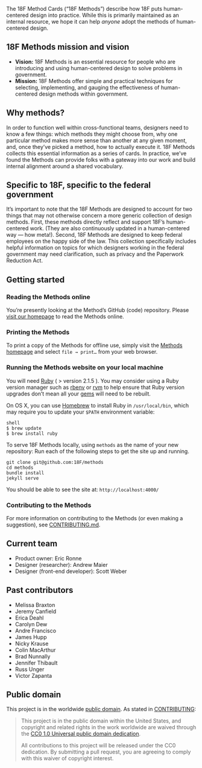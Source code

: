 The 18F Method Cards (“18F Methods”) describe how 18F puts human-centered design into practice. While this is primarily maintained as an internal resource, we hope it can help *anyone* adopt the methods of human-centered design.

## 18F Methods mission and vision

 - **Vision:** 18F Methods is an essential resource for people who are introducing and using human-centered design to solve problems in government.
 - **Mission:** 18F Methods offer simple and practical techniques for selecting, implementing, and gauging the effectiveness of human-centered design methods within government.

## Why methods?

In order to function well within cross-functional teams, designers need to know a few things: which methods they might choose from, why one particular method makes more sense than another at any given moment, and, once they’ve picked a method, how to actually execute it. 18F Methods collects this essential information as a series of cards. In practice, we’ve found the Methods can provide folks with a gateway into our work and build internal alignment around a shared vocabulary.

## Specific to 18F, specific to the federal government
It’s important to note that the 18F Methods are designed to account for two things that may not otherwise concern a more generic collection of design methods. First, these methods directly reflect and support 18F’s human-centered work. (They are also continuously updated in a human-centered way — how meta!). Second, 18F Methods are designed to keep federal employees on the happy side of the law. This collection specifically includes helpful information on topics for which designers working in the federal government may need clarification, such as privacy and the Paperwork Reduction Act.

## Getting started
### Reading the Methods online
You’re presently looking at the Method’s GitHub (code) repository. Please [visit our homepage](https://methods.18f.gov) to read the Methods online.
### Printing the Methods
To print a copy of the Methods for offline use, simply visit the [Methods homepage](https://methods.18f.gov) and select `file → print…` from your web browser.
### Running the Methods website on your local machine

You will need [Ruby](https://www.ruby-lang.org) ( > version 2.1.5 ). You may consider using a Ruby version manager such as [rbenv](https://github.com/sstephenson/rbenv) or [rvm](https://rvm.io/) to help ensure that Ruby version upgrades don’t mean all your [gems](https://rubygems.org/) will need to be rebuilt.

On OS X, you can use [Homebrew](http://brew.sh/) to install Ruby in `/usr/local/bin`, which may require you to update your `$PATH` environment variable:

```
shell
$ brew update
$ brew install ruby
```

To serve 18F Methods locally, using `methods` as the name of your new repository:
Run each of the following steps to get the site up and running.

```
git clone git@github.com:18F/methods
cd methods
bundle install
jekyll serve
```

You should be able to see the site at: `http://localhost:4000/`
### Contributing to the Methods
For more information on contributing to the Methods (or even making a suggestion), see [CONTRIBUTING.md](https://github.com/18F/methods/blob/staging/CONTRIBUTING.md).
## Current team

- Product owner: Eric Ronne
- Designer (researcher): Andrew Maier
- Designer (front-end developer): Scott Weber

## Past contributors

- Melissa Braxton
- Jeremy Canfield
- Erica Deahl
- Carolyn Dew
- Andre Francisco
- James Hupp
- Nicky Krause
- Colin MacArthur
- Brad Nunnally
- Jennifer Thibault
- Russ Unger
- Victor Zapanta

## Public domain

This project is in the worldwide [public domain](LICENSE.md). As stated in [CONTRIBUTING](CONTRIBUTING.md):
> This project is in the public domain within the United States, and copyright and related rights in the work worldwide are waived through the [CC0 1.0 Universal public domain dedication](https://creativecommons.org/publicdomain/zero/1.0/).
>
> All contributions to this project will be released under the CC0 dedication. By submitting a pull request, you are agreeing to comply with this waiver of copyright interest.
